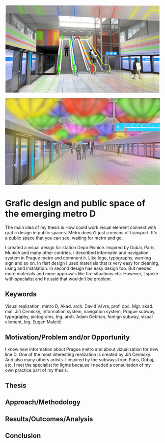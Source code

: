 <!-- Add an *optional* hero image to provide visual context. -->

![First design of my station for metro D.](./img/thesis-abstract-hero.png)

![Second design of my station for metro D.](./img/thesis-abstract-hero-2.png)

# Grafic design and public space of the emerging metro D

<!-- Content goes here… -->
The main idea of my thesis is How could work visual element connect with grafic design in public spaces. Metro doesn't just a means of transport. It's a public space that you can see, waiting for metro and go.

I created a visual design for station Depo Písnice. Inspired by Dubai, Paris, Munich and many other contries. I described informatin and navigation system in Prague metro and comment it. Like logo, typography, warning sign and so on. In fisrt design I used materials that is very easy for cleaning, using and instalation. In second design has easy design too. But needed more materials and more approvals like fire situations etc. However, I spoke with specialist and he said that wouldn't be problem.

## Keywords

Visual realization, metro D, Akad. arch. David Vávra, prof. doc. Mgr. akad. mal. Jiří Černický, information system, navigation system, Prague subway, typography, pictograms, Ing. arch. Adam Gebrian, foreign subway, visual element, Ing. Eugen Maletič

## Motivation/Problem and/or Opportunity

I knew new information about Prague metro and about vizualization for new line D. One of the most interesting realization is created by Jiří Černický. And also many others artists. I inspired by the subways from Paris, Dubaj, etc. I met the specialist for lights because I needed a consultation of my own practice part of my thesis.

## Thesis

## Approach/Methodology

## Results/Outcomes/Analysis

## Conclusion
